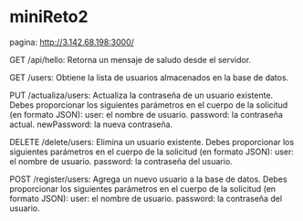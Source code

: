 # miniReto2

pagina:   http://3.142.68.198:3000/

GET /api/hello: Retorna un mensaje de saludo desde el servidor.

GET /users: Obtiene la lista de usuarios almacenados en la base de datos.

PUT /actualiza/users: Actualiza la contraseña de un usuario existente. Debes proporcionar los siguientes parámetros en el cuerpo de la solicitud (en formato JSON):
  user: el nombre de usuario.
  password: la contraseña actual.
  newPassword: la nueva contraseña.
  
DELETE /delete/users: Elimina un usuario existente. Debes proporcionar los siguientes parámetros en el cuerpo de la solicitud (en formato JSON):
  user: el nombre de usuario.
  password: la contraseña del usuario.

POST /register/users: Agrega un nuevo usuario a la base de datos. Debes proporcionar los siguientes parámetros en el cuerpo de la solicitud (en formato JSON):
  user: el nombre de usuario.
  password: la contraseña del usuario.

